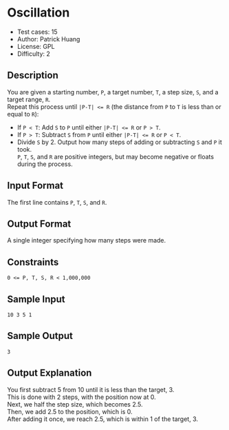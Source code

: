 # Oscillation
* Test cases: 15
* Author: Patrick Huang
* License: GPL
* Difficulty: 2

## Description
You are given a starting number, `P`, a target number, `T`, a step size, `S`, and a target range, `R`.<br>
Repeat this process until `|P-T| <= R` (the distance from `P` to `T` is less than or equal to `R`):<br>
* If `P < T`: Add `S` to `P` until either `|P-T| <= R` or `P > T`.
* If `P > T`: Subtract `S` from `P` until either `|P-T| <= R` or `P < T`.
* Divide `S` by 2.
Output how many steps of adding or subtracting `S` and `P` it took.<br>
`P`, `T`, `S`, and `R` are positive integers, but may become negative or floats during the process.

## Input Format
The first line contains `P`, `T`, `S`, and `R`.

## Output Format
A single integer specifying how many steps were made.

## Constraints
`0 <= P, T, S, R < 1,000,000`

## Sample Input
```
10 3 5 1
```

## Sample Output
```
3
```

## Output Explanation
You first subtract 5 from 10 until it is less than the target, 3.<br>
This is done with 2 steps, with the position now at 0.<br>
Next, we half the step size, which becomes 2.5.<br>
Then, we add 2.5 to the position, which is 0.<br>
After adding it once, we reach 2.5, which is within 1 of the target, 3.
